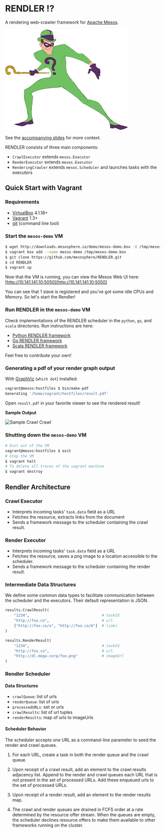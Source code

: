 RENDLER :interrobang:
=====================

A rendering web-crawler framework for [Apache Mesos](http://mesos.apache.org/).

![YES RENDLER](./riddler.jpg?raw=true "RENDLER") 

See the [accompanying slides](http://mesosphere.github.io/oscon-mesos-2014/#/) for more context.

RENDLER consists of three main components:

- `CrawlExecutor` extends `mesos.Executor`
- `RenderExecutor` extends `mesos.Executor`
- `RenderingCrawler` extends `mesos.Scheduler` and launches tasks with the executors

## Quick Start with Vagrant

### Requirements

- [VirtualBox](http://www.virtualbox.org/) 4.1.18+
- [Vagrant](http://www.vagrantup.com/) 1.3+
- [git](http://git-scm.com/downloads) (command line tool)

### Start the `mesos-demo` VM

```bash
$ wget http://downloads.mesosphere.io/demo/mesos-demo.box -O /tmp/mesos-demo.box
$ vagrant box add --name mesos-demo /tmp/mesos-demo.box
$ git clone https://github.com/mesosphere/RENDLER.git
$ cd RENDLER
$ vagrant up
```

Now that the VM is running, you can view the Mesos Web UI here:
[http://10.141.141.10:5050](http://10.141.141.10:5050)

You can see that 1 slave is registered and you've got some idle CPUs and Memory. So let's start the Rendler!

### Run RENDLER in the `mesos-demo` VM

Check implementations of the RENDLER scheduler in the `python`, `go`, and
`scala` directories. Run instructions are here:

- [Python RENDLER framework](python/README.md)
- [Go RENDLER framework](go/README.md)
- [Scala RENDLER framework](scala/README.md)

Feel free to contribute your own!

### Generating a pdf of your render graph output
With [GraphViz](http://www.graphviz.org) (`which dot`) installed:

```bash
vagrant@mesos:hostfiles $ bin/make-pdf
Generating '/home/vagrant/hostfiles/result.pdf'
```

Open `result.pdf` in your favorite viewer to see the rendered result!

**Sample Output**

![Sample Crawl Crawl](http://downloads.mesosphere.io/demo/sample_output.png)

### Shutting down the `mesos-demo` VM

```bash
# Exit out of the VM
vagrant@mesos:hostfiles $ exit
# Stop the VM
$ vagrant halt
# To delete all traces of the vagrant machine
$ vagrant destroy
```

## Rendler Architecture

### Crawl Executor

- Interprets incoming tasks' `task.data` field as a URL
- Fetches the resource, extracts links from the document
- Sends a framework message to the scheduler containing the crawl result.

### Render Executor

- Interprets incoming tasks' `task.data` field as a URL
- Fetches the resource, saves a png image to a location accessible to the scheduler.
- Sends a framework message to the scheduler containing the render result.

### Intermediate Data Structures

We define some common data types to facilitate communication between the scheduler
and the executors.  Their default representation is JSON.

```python
results.CrawlResult(
    "1234",                                 # taskId
    "http://foo.co",                        # url
    ["http://foo.co/a", "http://foo.co/b"]  # links
)
```

```python
results.RenderResult(
    "1234",                                 # taskId
    "http://foo.co",                        # url
    "http://dl.mega.corp/foo.png"           # imageUrl
)
```

### Rendler Scheduler

#### Data Structures

- `crawlQueue`: list of urls
- `renderQueue`: list of urls
- `processedURLs`: set or urls
- `crawlResults`: list of url tuples
- `renderResults`: map of urls to imageUrls

#### Scheduler Behavior

The scheduler accepts one URL as a command-line parameter to seed the render
and crawl queues.

1. For each URL, create a task in both the render queue and the crawl queue.

1. Upon receipt of a crawl result, add an element to the crawl results
   adjacency list.  Append to the render and crawl queues each URL that is
   _not_ present in the set of processed URLs.  Add these enqueued urls to
   the set of processed URLs.

1. Upon receipt of a render result, add an element to the render results map.

1. The crawl and render queues are drained in FCFS order at a rate determined
   by the resource offer stream.  When the queues are empty, the scheduler
   declines resource offers to make them available to other frameworks running
   on the cluster.

